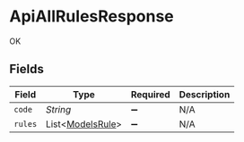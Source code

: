 # ApiAllRulesResponse

OK


## Fields

| Field                                                 | Type                                                  | Required                                              | Description                                           |
| ----------------------------------------------------- | ----------------------------------------------------- | ----------------------------------------------------- | ----------------------------------------------------- |
| `code`                                                | *String*                                              | :heavy_minus_sign:                                    | N/A                                                   |
| `rules`                                               | List<[ModelsRule](../../models/shared/ModelsRule.md)> | :heavy_minus_sign:                                    | N/A                                                   |